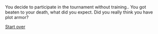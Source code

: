 You decide to participate in the tournament without training.. You got beaten to your death, what did you expect. Did you really think you have plot armor?

[Start over](../../wake-up.md)
